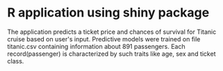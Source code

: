 # R application using shiny package

The application predicts a ticket price and chances of survival for Titanic cruise based on user's input.
Predictive models were trained on file titanic.csv containing information about 891 passengers.
Each record(passenger) is characterized by such traits like age, sex and ticket class.
